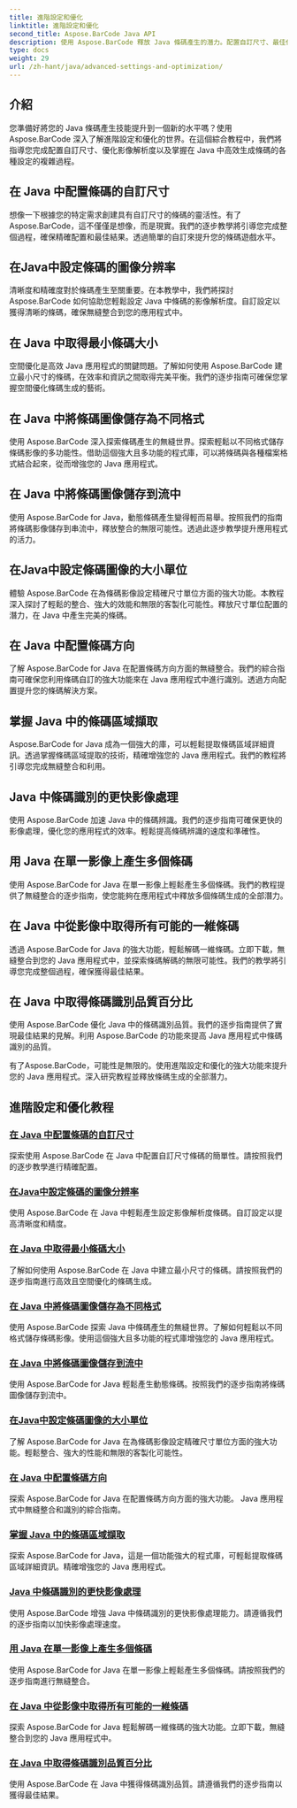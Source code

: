 ```yaml
---
title: 進階設定和優化
linktitle: 進階設定和優化
second_title: Aspose.BarCode Java API
description: 使用 Aspose.BarCode 釋放 Java 條碼產生的潛力。配置自訂尺寸、最佳化影像解析度並掌握條碼設定以實現無縫整合。
type: docs
weight: 29
url: /zh-hant/java/advanced-settings-and-optimization/
---
```


## 介紹

您準備好將您的 Java 條碼產生技能提升到一個新的水平嗎？使用 Aspose.BarCode 深入了解進階設定和優化的世界。在這個綜合教程中，我們將指導您完成配置自訂尺寸、優化影像解析度以及掌握在 Java 中高效生成條碼的各種設定的複雜過程。

## 在 Java 中配置條碼的自訂尺寸

想像一下根據您的特定需求創建具有自訂尺寸的條碼的靈活性。有了 Aspose.BarCode，這不僅僅是想像，而是現實。我們的逐步教學將引導您完成整個過程，確保精確配置和最佳結果。透過簡單的自訂來提升您的條碼遊戲水平。

## 在Java中設定條碼的圖像分辨率

清晰度和精確度對於條碼產生至關重要。在本教學中，我們將探討 Aspose.BarCode 如何協助您輕鬆設定 Java 中條碼的影像解析度。自訂設定以獲得清晰的條碼，確保無縫整合到您的應用程式中。

## 在 Java 中取得最小條碼大小

空間優化是高效 Java 應用程式的關鍵問題。了解如何使用 Aspose.BarCode 建立最小尺寸的條碼，在效率和資訊之間取得完美平衡。我們的逐步指南可確保您掌握空間優化條碼生成的藝術。

## 在 Java 中將條碼圖像儲存為不同格式

使用 Aspose.BarCode 深入探索條碼產生的無縫世界。探索輕鬆以不同格式儲存條碼影像的多功能性。借助這個強大且多功能的程式庫，可以將條碼與各種檔案格式結合起來，從而增強您的 Java 應用程式。

## 在 Java 中將條碼圖像儲存到流中

使用 Aspose.BarCode for Java，動態條碼產生變得輕而易舉。按照我們的指南將條碼影像儲存到串流中，釋放整合的無限可能性。透過此逐步教學提升應用程式的活力。

## 在Java中設定條碼圖像的大小單位

體驗 Aspose.BarCode 在為條碼影像設定精確尺寸單位方面的強大功能。本教程深入探討了輕鬆的整合、強大的效能和無限的客製化可能性。釋放尺寸單位配置的潛力，在 Java 中產生完美的條碼。

## 在 Java 中配置條碼方向

了解 Aspose.BarCode for Java 在配置條碼方向方面的無縫整合。我們的綜合指南可確保您利用條碼自訂的強大功能來在 Java 應用程式中進行識別。透過方向配置提升您的條碼解決方案。

## 掌握 Java 中的條碼區域擷取

Aspose.BarCode for Java 成為一個強大的庫，可以輕鬆提取條碼區域詳細資訊。透過掌握條碼區域提取的技術，精確增強您的 Java 應用程式。我們的教程將引導您完成無縫整合和利用。

## Java 中條碼識別的更快影像處理

使用 Aspose.BarCode 加速 Java 中的條碼辨識。我們的逐步指南可確保更快的影像處理，優化您的應用程式的效率。輕鬆提高條碼辨識的速度和準確性。

## 用 Java 在單一影像上產生多個條碼

使用 Aspose.BarCode for Java 在單一影像上輕鬆產生多個條碼。我們的教程提供了無縫整合的逐步指南，使您能夠在應用程式中釋放多個條碼生成的全部潛力。

## 在 Java 中從影像中取得所有可能的一維條碼

透過 Aspose.BarCode for Java 的強大功能，輕鬆解碼一維條碼。立即下載，無縫整合到您的 Java 應用程式中，並探索條碼解碼的無限可能性。我們的教學將引導您完成整個過程，確保獲得最佳結果。

## 在 Java 中取得條碼識別品質百分比

使用 Aspose.BarCode 優化 Java 中的條碼識別品質。我們的逐步指南提供了實現最佳結果的見解。利用 Aspose.BarCode 的功能來提高 Java 應用程式中條碼識別的品質。

有了Aspose.BarCode，可能性是無限的。使用進階設定和優化的強大功能來提升您的 Java 應用程式。深入研究教程並釋放條碼生成的全部潛力。
## 進階設定和優化教程
### [在 Java 中配置條碼的自訂尺寸](./configuring-custom-size-barcode/)
探索使用 Aspose.BarCode 在 Java 中配置自訂尺寸條碼的簡單性。請按照我們的逐步教學進行精確配置。
### [在Java中設定條碼的圖像分辨率](./setting-image-resolution-barcode/)
使用 Aspose.BarCode 在 Java 中輕鬆產生設定影像解析度條碼。自訂設定以提高清晰度和精度。
### [在 Java 中取得最小條碼大小](./getting-minimum-barcode-size/)
了解如何使用 Aspose.BarCode 在 Java 中建立最小尺寸的條碼。請按照我們的逐步指南進行高效且空間優化的條碼生成。
### [在 Java 中將條碼圖像儲存為不同格式](./saving-barcode-images-different-formats/)
使用 Aspose.BarCode 探索 Java 中條碼產生的無縫世界。了解如何輕鬆以不同格式儲存條碼影像。使用這個強大且多功能的程式庫增強您的 Java 應用程式。
### [在 Java 中將條碼圖像儲存到流中](./saving-barcode-image-streams/)
使用 Aspose.BarCode for Java 輕鬆產生動態條碼。按照我們的逐步指南將條碼圖像儲存到流中。
### [在Java中設定條碼圖像的大小單位](./setting-size-unit-barcode-image/)
了解 Aspose.BarCode for Java 在為條碼影像設定精確尺寸單位方面的強大功能。輕鬆整合、強大的性能和無限的客製化可能性。
### [在 Java 中配置條碼方向](./configuring-barcode-orientation/)
探索 Aspose.BarCode for Java 在配置條碼方向方面的強大功能。 Java 應用程式中無縫整合和識別的綜合指南。
### [掌握 Java 中的條碼區域擷取](./extracting-barcode-region-information/)
探索 Aspose.BarCode for Java，這是一個功能強大的程式庫，可輕鬆提取條碼區域詳細資訊。精確增強您的 Java 應用程式。
### [Java 中條碼識別的更快影像處理](./faster-image-processing-barcode-recognition/)
使用 Aspose.BarCode 增強 Java 中條碼識別的更快影像處理能力。請遵循我們的逐步指南以加快影像處理速度。
### [用 Java 在單一影像上產生多個條碼](./generating-multiple-barcodes-single-image/)
使用 Aspose.BarCode for Java 在單一影像上輕鬆產生多個條碼。請按照我們的逐步指南進行無縫整合。
### [在 Java 中從影像中取得所有可能的一維條碼](./getting-all-possible-1d-barcodes-image/)
探索 Aspose.BarCode for Java 輕鬆解碼一維條碼的強大功能。立即下載，無縫整合到您的 Java 應用程式中。
### [在 Java 中取得條碼識別品質百分比](./getting-barcode-recognition-quality-percent/)
使用 Aspose.BarCode 在 Java 中獲得條碼識別品質。請遵循我們的逐步指南以獲得最佳結果。
